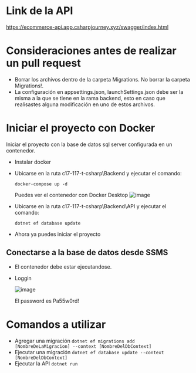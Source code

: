 # Link de la API
https://ecommerce-api.app.csharpjourney.xyz/swagger/index.html

# Consideraciones antes de realizar un pull request
- Borrar los archivos dentro de la carpeta Migrations. No borrar la carpeta Migrations!.
- La configuración en appsettings.json, launchSettings.json debe ser la misma a la que se tiene en la rama backend, esto en caso que realisastes alguna modificación en uno de estos archivos.

# Iniciar el proyecto con Docker
Iniciar el proyecto con la base de datos sql server configurada en un contenedor.
- Instalar docker 
- Ubicarse en la ruta c17-117-t-csharp\Backend y ejecutar el comando:
  
  `docker-compose up -d`
  
  Puedes ver el contenedor con Docker Desktop
  ![image](https://github.com/No-Country/c17-117-t-csharp/assets/160936645/5774642d-2c57-4131-a3dc-2a6dea0af7a7)
- Ubicarse en la ruta c17-117-t-csharp\Backend\API y ejecutar el comando:
  
  `dotnet ef database update`

- Ahora ya puedes iniciar el proyecto


## Conectarse a la base de datos desde SSMS
- El contenedor debe estar ejecutandose.
- Loggin
  
  ![image](https://github.com/No-Country/c17-117-t-csharp/assets/160936645/db664b24-b75e-4c0a-ba86-4383ff61da74)

  El password es Pa55w0rd!
 
# Comandos a utilizar
- Agregar una migración
  `dotnet ef migrations add [NombreDeLaMigracion] --context [NombreDelDbContext]`
- Ejecutar una migración
	`dotnet ef database update --context [NombreDelDbContext]`
- Ejecutar la API
 `dotnet run`


